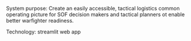 System purpose: Create an easily accessible, tactical logistics common operating picture
for SOF decision makers and tactical planners ot enable better warfighter readiness.

Technology: streamlit web app
